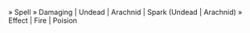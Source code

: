 » Spell
  » Damaging
    | Undead
    | Arachnid
    | Spark (Undead | Arachnid)
    » Effect
      | Fire
      | Poision
